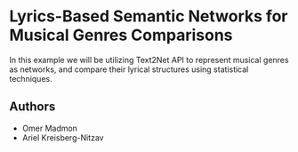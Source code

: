 # Lyrics-Based Semantic Networks for Musical Genres Comparisons

In this example we will be utilizing Text2Net API to represent musical genres as networks, and compare their lyrical structures using statistical techniques.

## Authors
* Omer Madmon
* Ariel Kreisberg-Nitzav
